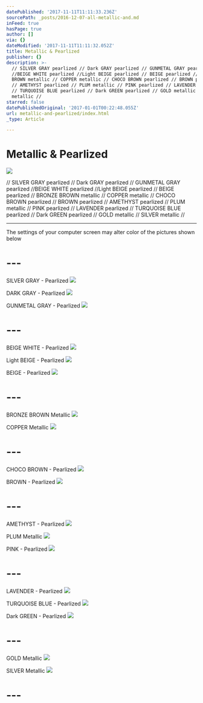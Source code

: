 ```yaml
---
datePublished: '2017-11-11T11:11:33.236Z'
sourcePath: _posts/2016-12-07-all-metallic-and.md
inFeed: true
hasPage: true
author: []
via: {}
dateModified: '2017-11-11T11:11:32.052Z'
title: Metallic & Pearlized
publisher: {}
description: >-
  // SILVER GRAY pearlized // Dark GRAY pearlized // GUNMETAL GRAY pearlized
  //BEIGE WHITE pearlized //Light BEIGE pearlized // BEIGE pearlized // BRONZE
  BROWN metallic // COPPER metallic // CHOCO BROWN pearlized // BROWN pearlized
  // AMETHYST pearlized // PLUM metallic // PINK pearlized // LAVENDER pearlized
  // TURQUOISE BLUE pearlized // Dark GREEN pearlized // GOLD metallic // SILVER
  metallic //
starred: false
datePublishedOriginal: '2017-01-01T00:22:48.055Z'
url: metallic-and-pearlized/index.html
_type: Article

---
```

# Metallic & Pearlized
![](https://the-grid-user-content.s3-us-west-2.amazonaws.com/b8fc6acd-470a-4e1e-9996-938fb4f931fc.jpg)

// SILVER GRAY pearlized // Dark GRAY pearlized // GUNMETAL GRAY pearlized //BEIGE WHITE pearlized //Light BEIGE pearlized // BEIGE pearlized // BRONZE BROWN metallic // COPPER metallic // CHOCO BROWN pearlized // BROWN pearlized // AMETHYST pearlized // PLUM metallic // PINK pearlized // LAVENDER pearlized // TURQUOISE BLUE pearlized // Dark GREEN pearlized // GOLD metallic // SILVER metallic //

---

The settings of your computer screen may alter color of the pictures shown below

# ---

SILVER GRAY - Pearlized
![](https://the-grid-user-content.s3-us-west-2.amazonaws.com/145aece0-2fef-47da-aea8-4f8c817db686.jpg)

DARK GRAY - Pearlized
![](https://the-grid-user-content.s3-us-west-2.amazonaws.com/995fd1db-045a-474b-a651-fbdcd1c085ad.jpg)

GUNMETAL GRAY - Pearlized
![](https://the-grid-user-content.s3-us-west-2.amazonaws.com/f1e39eb5-61bf-4f13-8348-2d43bb7fcfb8.jpg)

# ---

BEIGE WHITE - Pearlized
![](https://the-grid-user-content.s3-us-west-2.amazonaws.com/08b4c5d0-7034-46b8-b262-7f1c6a92cd70.jpg)

Light BEIGE - Pearlized
![](https://the-grid-user-content.s3-us-west-2.amazonaws.com/853e9b04-6603-4361-b70b-c3639bc9b427.jpg)

BEIGE - Pearlized
![](https://the-grid-user-content.s3-us-west-2.amazonaws.com/3bd744d4-ad36-4f7b-a7f4-9cd8bd0c7f18.jpg)

# ---

BRONZE BROWN Metallic
![](https://the-grid-user-content.s3-us-west-2.amazonaws.com/4a7275cd-2729-4624-a99b-4d1bf4adf5b8.jpg)

COPPER Metallic
![](https://the-grid-user-content.s3-us-west-2.amazonaws.com/a6adcf23-53ec-4e70-ac92-ecbf4da627cd.jpg)

# ---

CHOCO BROWN - Pearlized
![](https://the-grid-user-content.s3-us-west-2.amazonaws.com/431c3c4f-414b-48e4-92de-4523a318d159.jpg)

BROWN - Pearlized
![](https://the-grid-user-content.s3-us-west-2.amazonaws.com/cba678c9-66e8-4890-bf0f-6718519efe30.jpg)

# ---

AMETHYST - Pearlized
![](https://the-grid-user-content.s3-us-west-2.amazonaws.com/b8355eda-9942-4076-9123-ad55c6daf3d3.jpg)

PLUM Metallic
![](https://the-grid-user-content.s3-us-west-2.amazonaws.com/ab0e7889-56b2-4c0e-a27a-c22b534a0104.jpg)

PINK - Pearlized
![](https://the-grid-user-content.s3-us-west-2.amazonaws.com/d2817f39-3d60-4b96-9479-b5fb4adf3f8f.jpg)

# ---

LAVENDER - Pearlized
![](https://the-grid-user-content.s3-us-west-2.amazonaws.com/f1233cb8-3bf0-4361-81bc-71a80f7c6c63.jpg)

TURQUOISE BLUE - Pearlized
![](https://the-grid-user-content.s3-us-west-2.amazonaws.com/7aad039c-d628-4771-8840-9bdd6c92a76e.jpg)

Dark GREEN - Pearlized
![](https://the-grid-user-content.s3-us-west-2.amazonaws.com/c88b4a6f-9cff-4eda-8e32-c67bc0cdc526.jpg)

# ---

GOLD Metallic
![](https://the-grid-user-content.s3-us-west-2.amazonaws.com/16b7863a-041e-4990-9d1b-f60e738670bf.jpg)

SILVER Metallic
![](https://the-grid-user-content.s3-us-west-2.amazonaws.com/86035760-3ebe-4e31-98f7-c3378f2b20d5.jpg)

# ---